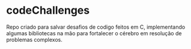 # codeChallenges
Repo criado para salvar desafios de codigo feitos em C, implementando algumas bibliotecas na mão para fortalecer o cérebro em resolução de problemas complexos.
